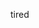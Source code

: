 tired

<!---
MrCrabfish/MrCrabfish is a ✨ special ✨ repository because its `README.md` (this file) appears on your GitHub profile.
You can click the Preview link to take a look at your changes.
--->
